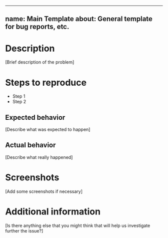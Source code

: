 ----
name: Main Template
about: General template for bug reports, etc.
----

# Description

[Brief description of the problem]

# Steps to reproduce
- Step 1
- Step 2

## Expected behavior

[Describe what was expected to happen]

## Actual behavior

[Describe what really happened]

# Screenshots

[Add some screenshots if necessary]

# Additional information

[Is there anything else that you might think that will help us investigate further the issue?]

